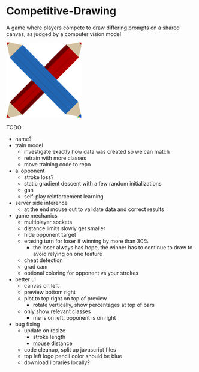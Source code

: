 # Competitive-Drawing
A game where players compete to draw differing prompts on a shared canvas, as judged by a computer vision model

<img src="flaskr/static/assets/logo.png" alt="Competitive Drawing Logo" width="200px" height="200px" />

TODO
* name?
* train model
    * investigate exactly how data was created so we can match
    * retrain with more classes
    * move training code to repo
* ai opponent
    * stroke loss?
    * static gradient descent with a few random initializations
    * gan
    * self-play reinforcement learning
* server side inference
    * at the end mouse out to validate data and correct results
* game mechanics
    * multiplayer sockets
    * distance limits slowly get smaller
    * hide opponent target
    * erasing turn for loser if winning by more than 30%
        * the loser always has hope, the winner has to continue to draw to avoid relying on one feature
    * cheat detection
    * grad cam
    * optional coloring for opponent vs your strokes
* better ui
    * canvas on left
    * preview bottom right
    * plot to top right on top of preview
        * rotate vertically, show percentages at top of bars
    * only show relevant classes
        * me is on left, opponent is on right
* bug fixing
    * update on resize
        * stroke length
        * mouse distance
    * code cleanup, split up javascript files
    * top left logo pencil color should be blue
    * download libraries locally?
